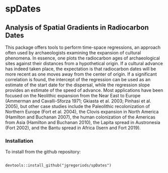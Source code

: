<h1>spDates</h1>
<h2>Analysis of Spatial Gradients in Radiocarbon Dates</h2>

This package offers tools to perform time-space regressions, an approach often used by archaeologists examining the expansion of cultural phenomena. In essence, one plots the radiocarbon ages of archaeological sites against their distances from a hypothetical origin. If a cultural advance has indeed taken place, the expectation is that radiocarbon dates will be more recent as one moves away from the center of origin. If a significant correlation is found, the intercept of the regression can be used as an estimate of the start date for the dispersal, while the regression slope provides an estimate of the speed of advance. Most applications have been focused on the Neolithic expansion from the Near East to Europe (Ammerman and Cavalli-Sforza 1971; Gkiasta et al. 2003; Pinhasi et al. 2005), but other case studies include the Paleolithic recolonization of Northern Europe (Fort et al. 2004), the Clovis expansion in North America (Hamilton and Buchanan 2007), the human colonization of the Americas from Asia (Hamilton and Buchanan 2010), the Lapita spread in Austronesia (Fort 2002), and the Bantu spread in Africa (Isern and Fort 2019).

<h3>Installation</h3>
To install from the github repository:
<pre><code>
devtools::install_github("jgregoriods/spDates")
</pre></code>
